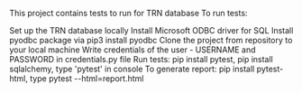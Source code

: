 This project contains tests to run for TRN database
To run tests:

Set up the TRN database locally
Install Microsoft ODBC driver for SQL
Install pyodbc package via pip3 install pyodbc
Clone the project from repository to your local machine
Write credentials of the user - USERNAME and PASSWORD in credentials.py file
Run tests: pip install pytest, pip install sqlalchemy, type 'pytest' in console
To generate report: pip install pytest-html, type pytest --html=report.html
